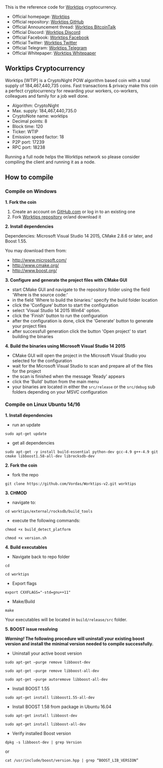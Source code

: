 This is the reference code for [Worktips](https://worktips.info) cryptocurrency.

* Official homepage: [Worktips](http://worktips.info)
* Official repository: [Worktips GitHub](https://github.com/Vordas/Worktips-v2)
* Official Announcement thread: [Worktips BitcoinTalk](https://bitcointalk.org/index.php?topic=3086019.0)
* Official Discord: [Worktips Discord](https://discord.gg/UmZExyz)
* Official Facebook: [Worktips Facebook](https://www.facebook.com/worktipscoin)
* Official Twitter: [Worktips Twitter](https://twitter.com/Worktipscoin)
* Official Telegram: [Worktips Telegram](https://t.me/worktips)
* Official Whitepaper: [Worktips Whitepaper](http://worktips.info/whitepaper_worktips.zip)


## Worktips Cryptocurrency

Worktips [WTIP] is a CryptoNight POW algorithm based coin with a total supply of 184,467,440,735 coins. Fast transactions & privacy make this coin a perfect cryptocurrency for rewarding your workers, co-workers, colleagues and family for a job well done.

- Algorithm: CryptoNight
- Max. supply: 184,467,440,735.0
- CryptoNote name: worktips
- Decimal points: 8
- Block time: 120
- Ticker: WTIP
- Emission speed factor: 18
- P2P port: 17239
- RPC port: 18238

Running a full node helps the Worktips network so please consider compiling the client and running it as a node.


## How to compile


### Compile on Windows

**1. Fork the coin**

1. Create an account on [GitHub.com](github.com) or log in to an existing one
2. Fork [Worktips repository](https://github.com/Vordas/Worktips-v2) or/and download it

**2. Install dependencies**

Dependencies: Microsoft Visual Studio 14 2015, CMake 2.8.6 or later, and Boost 1.55. 

You may download them from:
- http://www.microsoft.com/
- http://www.cmake.org/
- http://www.boost.org/

**3. Configure and generate the project files with CMake GUI**

- start CMake GUI and navigate to the repository folder using the field 'Where is the source code:'
- in the field 'Where to build the binaries:' specify the build folder location
- click the 'Configure' button to start the configuration
- select 'Visual Studio 14 2015 Win64' option.
- click the 'Finish' button to run the configuration
- after the configuration is done, click the 'Generate' button to generate your project files
- after successfull generation click the button 'Open project' to start building the binaries

**4. Build the binaries using Microsoft Visual Studio 14 2015**

- CMake GUI will open the project in the Microsoft Visual Studio you selected for the configuration
- wait for the Microsoft Visual Studio to scan and prepare all of the files for the project
- the scan is finished when the message 'Ready' appears
- click the 'Build' button from the main menu
- your binaries are located in either the `src/release` or the `src/debug` sub folders depending on your MSVC configuration

### Compile on Linux Ubuntu 14/16

**1. Install dependencies**

- run an update

``
sudo apt-get update
``

- get all dependencies

``
sudo apt-get -y install build-essential python-dev gcc-4.9 g++-4.9 git cmake libboost1.58-all-dev librocksdb-dev
``

**2. Fork the coin**

- fork the repo

``
git clone https://github.com/Vordas/Worktips-v2.git worktips
``

**3. CHMOD**

- navigate to:

``
cd worktips/external/rocksdb/build_tools
``

- execute the following commands:

``
chmod +x build_detect_platform
``

``
chmod +x version.sh
``

**4. Build executables**

- Navigate back to repo folder 

``
cd
``

``
cd worktips
``

- Export flags

``
export CXXFLAGS="-std=gnu++11"
``

- Make/Build

``
make
``

Your executables will be located in `build/release/src` folder.


**5. BOOST issue resolving**

**_Warning!_ The following procedure will uninstall your existing boost version and install the minimal version needed to compile successfully.**

- Uninstall your active boost version 

``
sudo apt-get –purge remove libboost-dev
``

``
sudo apt-get –purge remove libboost-all-dev
``

``
sudo apt-get –purge autoremove libboost-all-dev
``

- Install BOOST 1.55

``
sudo apt-get install libboost1.55-all-dev
``

- Install BOOST 1.58 from package in Ubuntu 16.04

``
sudo apt-get install libboost-dev
``

``
sudo apt-get install libboost-all-dev
``

- Verify installed Boost version

``
dpkg -s libboost-dev | grep Version
``

or


``
cat /usr/include/boost/version.hpp | grep “BOOST_LIB_VERSION”
``
